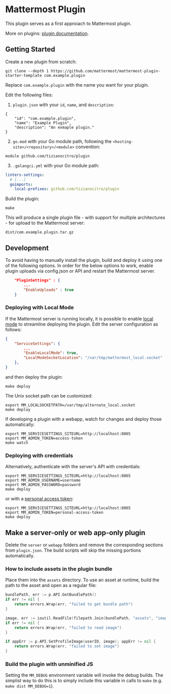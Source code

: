 # Mattermost Plugin
This plugin serves as a first approiach to Mattermost plugin.

More on plugins: [plugin documentation](https://developers.mattermost.com/extend/plugins/).

## Getting Started
Create a new plugin from scratch:
```
git clone --depth 1 https://github.com/mattermost/mattermost-plugin-starter-template com.example.plugin
```
Replace `com.example.plugin` with the name you want for your plugin.

Edit the following files:
1. `plugin.json` with your `id`, `name`, and `description`:
```
{
    "id": "com.example.plugin",
    "name": "Example Plugin",
    "description": "An exmaple plugin."
}
```

2. `go.mod` with your Go module path, following the `<hosting-site>/<repository>/<module>` convention:
```
module github.com/tizianocitro/plugin
```

3. `.golangci.yml` with your Go module path:
```yml
linters-settings:
  # [...]
  goimports:
    local-prefixes: github.com/tizianocitro/plugin
```

Build the plugin:
```
make
```

This will produce a single plugin file - with support for multiple architectures - for upload to the Mattermost server:

```
dist/com.example.plugin.tar.gz
```

## Development

To avoid having to manually install the plugin, build and deploy it using one of the following options. In order for the below options to work, enable plugin uploads via config.json or API and restart the Mattermost server.

```json
    "PluginSettings" : {
        ...
        "EnableUploads" : true
    }
```

### Deploying with Local Mode

If the Mattermost server is running locally, it is possible to enable [local mode](https://docs.mattermost.com/administration/mmctl-cli-tool.html#local-mode) to streamline deploying the plugin. Edit the server configuration as follows:

```json
{
    "ServiceSettings": {
        ...
        "EnableLocalMode": true,
        "LocalModeSocketLocation": "/var/tmp/mattermost_local.socket"
    },
}
```

and then deploy the plugin:
```
make deploy
```

The Unix socket path can be customized:
```
export MM_LOCALSOCKETPATH=/var/tmp/alternate_local.socket
make deploy
```

If developing a plugin with a webapp, watch for changes and deploy those automatically:
```
export MM_SERVICESETTINGS_SITEURL=http://localhost:8065
export MM_ADMIN_TOKEN=access-token
make watch
```

### Deploying with credentials

Alternatively, authenticate with the server's API with credentials:
```
export MM_SERVICESETTINGS_SITEURL=http://localhost:8065
export MM_ADMIN_USERNAME=username
export MM_ADMIN_PASSWORD=password
make deploy
```

or with a [personal access token](https://docs.mattermost.com/developer/personal-access-tokens.html):
```
export MM_SERVICESETTINGS_SITEURL=http://localhost:8065
export MM_ADMIN_TOKEN=personal-access-token
make deploy
```

## Make a server-only or web app-only plugin

Delete the `server` or `webapp` folders and remove the corresponding sections from `plugin.json`. The build scripts will skip the missing portions automatically.

### How to include assets in the plugin bundle

Place them into the `assets` directory. To use an asset at runtime, build the path to the asset and open as a regular file:

```go
bundlePath, err := p.API.GetBundlePath()
if err != nil {
    return errors.Wrap(err, "failed to get bundle path")
}

image, err := ioutil.ReadFile(filepath.Join(bundlePath, "assets", "image.png"))
if err != nil {
    return errors.Wrap(err, "failed to read image")
}

if appErr := p.API.SetProfileImage(userID, image); appErr != nil {
    return errors.Wrap(err, "failed to set image")
}
```

### Build the plugin with unminified JS
Setting the `MM_DEBUG` environment variable will invoke the debug builds. The simplist way to do this is to simply include this variable in calls to `make` (e.g. `make dist MM_DEBUG=1`).
